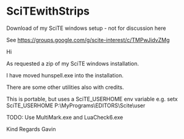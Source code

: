 # SciTEwithStrips
Download of my SciTE windows setup - not for discussion here

See https://groups.google.com/g/scite-interest/c/TMPwJidvZMg

Hi

As requested a zip of my SciTE windows installation.
 
I have moved hunspell.exe into the installation.
  
There are some other utilities also with credits.
     
This is portable, but uses a SciTE_USERHOME env variable
e.g. setx SciTE_USERHOME P:\MyPrograms\EDITORS\Scite\user

TODO: Use MultiMark.exe and LuaCheck6.exe
        
Kind Regards Gavin 
